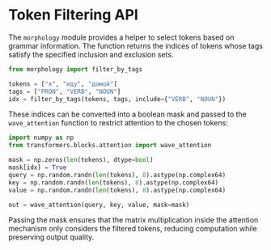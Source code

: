 # Token Filtering API

The `morphology` module provides a helper to select tokens based on grammar
information. The function returns the indices of tokens whose tags satisfy the
specified inclusion and exclusion sets.

```python
from morphology import filter_by_tags

tokens = ["я", "иду", "домой"]
tags = ["PRON", "VERB", "NOUN"]
idx = filter_by_tags(tokens, tags, include={"VERB", "NOUN"})
```

These indices can be converted into a boolean mask and passed to the
`wave_attention` function to restrict attention to the chosen tokens:

```python
import numpy as np
from transformers.blocks.attention import wave_attention

mask = np.zeros(len(tokens), dtype=bool)
mask[idx] = True
query = np.random.randn(len(tokens), 8).astype(np.complex64)
key = np.random.randn(len(tokens), 8).astype(np.complex64)
value = np.random.randn(len(tokens), 8).astype(np.complex64)

out = wave_attention(query, key, value, mask=mask)
```

Passing the mask ensures that the matrix multiplication inside the attention
mechanism only considers the filtered tokens, reducing computation while
preserving output quality.
